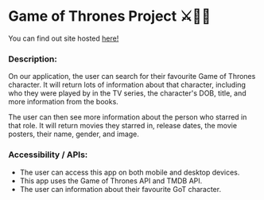 # Game of Thrones Project ⚔️🤴👑

You can find out site hosted [here!](https://joe-lindie.github.io/Game-of-Thrones-Project/)

### **Description:** 

On our application, the user can search for their favourite Game of Thrones character. It will return lots of information about that character, including who they were played by in the TV series, the character's DOB, title, and more information from the books. 

The user can then see more information about the person who starred in that role. It will return movies they starred in, release dates, the movie posters, their name, gender, and image. 

### **Accessibility / APIs:** 

- The user can access this app on both mobile and desktop devices. 
- This app uses the Game of Thrones API and TMDB API. 
- The user can information about their favourite GoT character. 